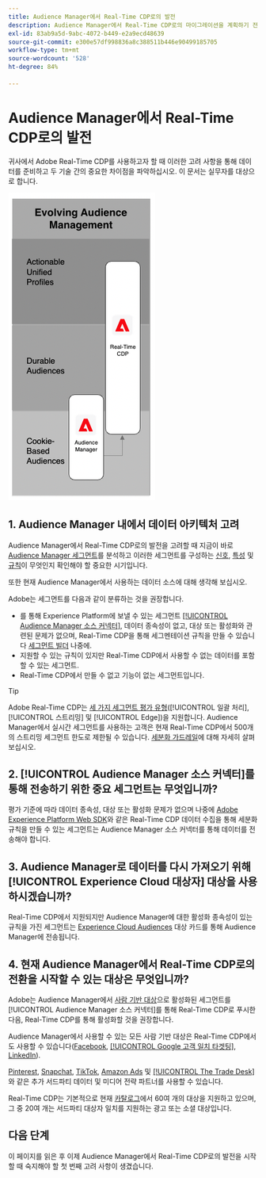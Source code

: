 ```yaml
---
title: Audience Manager에서 Real-Time CDP로의 발전
description: Audience Manager에서 Real-Time CDP로의 마이그레이션을 계획하기 전에 고려 사항을 파악하십시오.
exl-id: 83ab9a5d-9abc-4072-b449-e2a9ecd48639
source-git-commit: e300e57df998836a8c388511b446e90499185705
workflow-type: tm+mt
source-wordcount: '528'
ht-degree: 84%

---
```


# Audience Manager에서 Real-Time CDP로의 발전

귀사에서 Adobe Real-Time CDP를 사용하고자 할 때 이러한 고려 사항을 통해 데이터를 준비하고 두 기술 간의 중요한 차이점을 파악하십시오. 이 문서는 실무자를 대상으로 합니다.

![Audience Manager에서 Real-Time CDP로의 발전 다이어그램](/help/rtcdp/assets/aam-to-rtcdp-evolution.png)

## 1. Audience Manager 내에서 데이터 아키텍처 고려

Audience Manager에서 Real-Time CDP로의 발전을 고려할 때 지금이 바로 [Audience Manager 세그먼트](https://experienceleague.adobe.com/docs/audience-manager/user-guide/features/segments/segments-purpose.html)를 분석하고 이러한 세그먼트를 구성하는 [신호](https://experienceleague.adobe.com/docs/audience-manager/user-guide/features/data-explorer/data-explorer-understanding-signals.html), [특성](https://experienceleague.adobe.com/docs/audience-manager/user-guide/features/traits/trait-details-page.html) 및 [규칙](https://experienceleague.adobe.com/docs/audience-manager/user-guide/features/segments/segment-builder.html#segment-builder-section)이 무엇인지 확인해야 할 중요한 시기입니다.

또한 현재 Audience Manager에서 사용하는 데이터 소스에 대해 생각해 보십시오.

Adobe는 세그먼트를 다음과 같이 분류하는 것을 권장합니다.

* 를 통해 Experience Platform에 보낼 수 있는 세그먼트 [[!UICONTROL Audience Manager 소스 커넥터]](/help/sources/connectors/adobe-applications/audience-manager.md), 데이터 종속성이 없고, 대상 또는 활성화와 관련된 문제가 없으며, Real-Time CDP을 통해 세그멘테이션 규칙을 만들 수 있습니다 [세그먼트 빌더](/help/segmentation/ui/segment-builder.md) 나중에.
* 지원할 수 있는 규칙이 있지만 Real-Time CDP에서 사용할 수 없는 데이터를 포함할 수 있는 세그먼트.
* Real-Time CDP에서 만들 수 없고 기능이 없는 세그먼트입니다.

>[!TIP]
>
>Adobe Real-Time CDP는 [세 가지 세그먼트 평가 유형](/help/segmentation/home.md#evaluate-segments)([!UICONTROL 일괄 처리], [!UICONTROL 스트리밍] 및 [!UICONTROL Edge])을 지원합니다. Audience Manager에서 실시간 세그먼트를 사용하는 고객은 현재 Real-Time CDP에서 500개의 스트리밍 세그먼트 한도로 제한될 수 있습니다. [세분화 가드레일](/help/profile/guardrails.md)에 대해 자세히 살펴보십시오.

## 2. [!UICONTROL Audience Manager 소스 커넥터]를 통해 전송하기 위한 중요 세그먼트는 무엇입니까?

평가 기준에 따라 데이터 종속성, 대상 또는 활성화 문제가 없으며 나중에 [Adobe Experience Platform Web SDK](/help/edge/web-sdk-faq.md)와 같은 Real-Time CDP 데이터 수집을 통해 세분화 규칙을 만들 수 있는 세그먼트는 Audience Manager 소스 커넥터를 통해 데이터를 전송해야 합니다.

## 3. Audience Manager로 데이터를 다시 가져오기 위해 [!UICONTROL Experience Cloud 대상자] 대상을 사용하시겠습니까?

Real-Time CDP에서 지원되지만 Audience Manager에 대한 활성화 종속성이 있는 규칙을 가진 세그먼트는 [Experience Cloud Audiences](/help/destinations/catalog/adobe/experience-cloud-audiences.md) 대상 카드를 통해 Audience Manager에 전송됩니다.

## 4. 현재 Audience Manager에서 Real-Time CDP로의 전환을 시작할 수 있는 대상은 무엇입니까?

Adobe는 Audience Manager에서 [사람 기반 대상](https://experienceleague.adobe.com/docs/audience-manager/user-guide/features/destinations/people-based/people-based-destinations-overview.html)으로 활성화된 세그먼트를 [!UICONTROL Audience Manager 소스 커넥터]를 통해 Real-Time CDP로 푸시한 다음, Real-Time CDP를 통해 활성화할 것을 권장합니다.

Audience Manager에서 사용할 수 있는 모든 사람 기반 대상은 Real-Time CDP에서도 사용할 수 있습니다([Facebook](/help/destinations/catalog/social/facebook.md), [[!UICONTROL Google 고객 일치 타겟팅]](/help/destinations/catalog/advertising/google-customer-match.md), [LinkedIn](/help/destinations/catalog/social/linkedin.md)).

[Pinterest](/help/destinations/catalog/advertising/pinterest.md), [Snapchat](/help/destinations/catalog/advertising/snap-inc.md), [TikTok](/help/destinations/catalog/social/tiktok.md), [Amazon Ads](/help/destinations/catalog/advertising/amazon-ads.md) 및 [[!UICONTROL The Trade Desk]](/help/destinations/catalog/advertising/tradedesk.md)와 같은 추가 서드파티 데이터 및 미디어 전략 파트너를 사용할 수 있습니다.

Real-Time CDP는 기본적으로 현재 [카탈로그](/help/destinations/catalog/overview.md)에서 60여 개의 대상을 지원하고 있으며, 그 중 20여 개는 서드파티 대상자 일치를 지원하는 광고 또는 소셜 대상입니다.

## 다음 단계

이 페이지를 읽은 후 이제 Audience Manager에서 Real-Time CDP로의 발전을 시작할 때 숙지해야 할 첫 번째 고려 사항이 생겼습니다.
